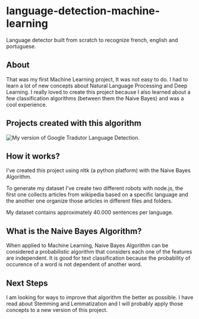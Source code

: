 # language-detection-machine-learning
Language detector built from scratch to recognize french, english and portuguese.


## About

That was my first Machine Learning project, It was not easy to do. I had to learn a lot of new concepts about Natural Language Processing and Deep Learning. I really loved to create this project because I also learned about a few classification algorithms (between them the Naive Bayes) and was a cool experience.


## Projects created with this algorithm

![My version of Google Tradutor Language Detection.](https://github.com/luaenrique/language-detection-machine-learning/tree/master/GoogleTradutorProject)



## How it works?

I've created this project using nltk (a python platform) with the Naive Bayes Algorithm.

To generate my dataset I've create two different robots with node.js, the first one collects articles from wikipedia based on a specific language and the another one organize those articles in different files and folders.

My dataset contains approximately 40.000 sentences per language.

## What is the Naive Bayes Algorithm?

When applied to Machine Learning, Naive Bayes Algorithm can be considered a probabilistic algorithm that considers each one of the features are independent. It is good for text classification because the probability of occurence of a word is not dependent of another word. 

## Next Steps

I am looking for ways to improve that algorithm the better as possible. I have read about Stemming and Lemmatization and I will probably apply those concepts to a new version of this project.

